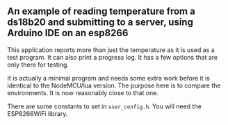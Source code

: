 An example of reading temperature from a ds18b20 and submitting to a server, using Arduino IDE on an esp8266
------------

This application reports more than just the temperature as it is used as a test program. It can also print a progress log. It has a few options that are only there for testing.

It is actually a minimal program and needs some extra work before it is identical to the NodeMCU/lua version. The purpose here is to compare the environments. It is now reasonably close to that one.

There are some constants to set in `user_config.h`. You will need the ESP8266WiFi library.

